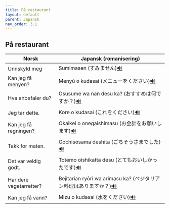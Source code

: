 ```yaml
---
title: På restaurant
layout: default
parent: Japansk
nav_order: 3.1
---
```


## På restaurant


<table>
  <thead>
    <tr>
      <th>Norsk</th>
      <th>Japansk (romanisering)</th>
    </tr>
  </thead>
  <tbody>
    <tr>
      <td>Unnskyld meg</td>
      <td>Sumimasen (すみません)<a href="https://translate.google.com/?sl=en&tl=ja&text=excuse%20me&op=translate" target="_blank" rel="noopener noreferrer">🔊</a> </td>
    </tr>
    <tr>
        <td>Kan jeg få menyen?</td>
        <td>Menyū o kudasai (メニューをください)<a href="https://translate.google.com/?sl=en&tl=ja&text=may%20I%20have%20the%20menu&op=translate" target="_blank" rel="noopener noreferrer">🔊</a></td>
    </tr>
    <tr>
        <td>Hva anbefaler du?</td>
        <td>Osusume wa nan desu ka? (おすすめは何ですか？)<a href="https://translate.google.com/?sl=en&tl=ja&text=what%20do%20you%20recommend&op=translate" target="_blank" rel="noopener noreferrer">🔊</a></td>
    </tr>
    <tr>
        <td>Jeg tar dette.</td>
        <td>Kore o kudasai (これをください)<a href="https://translate.google.com/?sl=en&tl=ja&text=I%20will%20take%20this&op=translate" target="_blank" rel="noopener noreferrer">🔊</a></td>
    </tr>
    <tr>
        <td>Kan jeg få regningen?</td>
        <td>Okaikei o onegaishimasu (お会計をお願いします)<a href="https://translate.google.com/?sl=en&tl=ja&text=can%20I%20have%20the%20bill&op=translate" target="_blank" rel="noopener noreferrer">🔊</a></td>
    </tr>
    <tr>
        <td>Takk for maten.</td>
        <td>Gochisōsama deshita (ごちそうさまでした)<a href="https://translate.google.com/?sl=en&tl=ja&text=thank%20you%20for%20the%20meal&op=translate" target="_blank" rel="noopener noreferrer">🔊</a></td>
    </tr>
    <tr>
        <td>Det var veldig godt.</td>
        <td>Totemo oishikatta desu (とてもおいしかったです)<a href="https://translate.google.com/?sl=en&tl=ja&text=it%20was%20very%20delicious&op=translate" target="_blank" rel="noopener noreferrer">🔊</a></td>
    </tr>
    <tr>
        <td>Har dere vegetarretter?</td>
        <td>Bejitarian ryōri wa arimasu ka? (ベジタリアン料理はありますか？)<a href="https://translate.google.com/?sl=en&tl=ja&text=do%20you%20have%20vegetarian%20dishes&op=translate" target="_blank" rel="noopener noreferrer">🔊</a></td>
    </tr>
    <tr>
        <td>Kan jeg få vann?</td>
        <td>Mizu o kudasai (水をください)<a href="https://translate.google.com/?sl=en&tl=ja&text=can%20I%20have%20water&op=translate" target="_blank" rel="noopener noreferrer">🔊</a></td>
    </tr>
  </tbody>
</table>